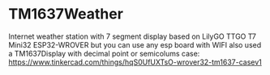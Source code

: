 # TM1637Weather
Internet weather station with 7 segment display
based on LilyGO TTGO T7 Mini32 ESP32-WROVER 
but you can use any esp board with WIFI
also used a TM1637Display with decimal point or semicolums
case: https://www.tinkercad.com/things/hqS0UfUXTsO-wrover32-tm1637-casev1

